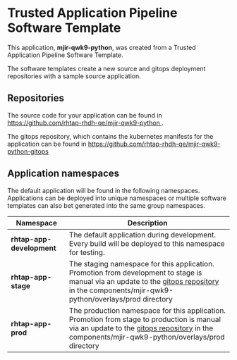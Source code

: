 # Trusted Application Pipeline Software Template

This application, **mjir-qwk9-python**, was created from a Trusted Application Pipeline Software Template.

The software templates create a new source and gitops deployment repositories with a sample source application. 

## Repositories

The source code for your application can be found in [https://github.com/rhtap-rhdh-qe/mjir-qwk9-python ](https://github.com/rhtap-rhdh-qe/mjir-qwk9-python ).
 
The gitops repository, which contains the kubernetes manifests for the application can be found in 
[https://github.com/rhtap-rhdh-qe/mjir-qwk9-python-gitops ](https://github.com/rhtap-rhdh-qe/mjir-qwk9-python-gitops ) 

## Application namespaces 

The default application will be found in the following namespaces. Applications can be deployed into unique namespaces or multiple software templates can also bet generated into the same group namespaces.  

|  Namespace   |  Description   |  
| -------- | -------- |   
| **rhtap-app-development** | The default application during development. Every build will be deployed to this namespace for testing. | 
| **rhtap-app-stage** | The staging namespace for this application. Promotion from development to stage is manual via an update to the [gitops repository](https://github.com/rhtap-rhdh-qe/mjir-qwk9-python-gitops ) in the components/mjir-qwk9-python/overlays/prod directory |  
| **rhtap-app-prod** | The production namespace for this application. Promotion from stage to production is manual via an update to the [gitops repository](https://github.com/rhtap-rhdh-qe/mjir-qwk9-python-gitops ) in the components/mjir-qwk9-python/overlays/prod directory | 